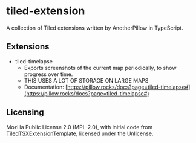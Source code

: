 # tiled-extension

A collection of Tiled extensions written by AnotherPillow in TypeScript.

## Extensions

- tiled-timelapse
  - Exports screenshots of the current map periodically, to show progress over time.
  - THIS USES A LOT OF STORAGE ON LARGE MAPS
  - Documentation: [https://pillow.rocks/docs?page=tiled-timelapse#](https://pillow.rocks/docs?page=tiled-timelapse#)

## Licensing

Mozilla Public License 2.0 (MPL-2.0), with initial code from [TiledTSXExtensionTemplate](https://github.com/fmoo/TiledTSXExtensionTemplate), licensed under the Unlicense.